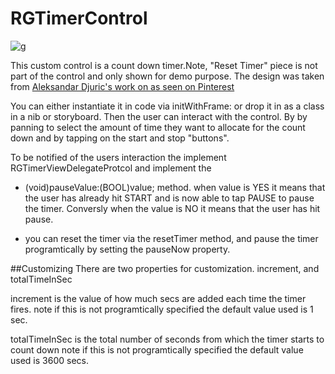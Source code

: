 # RGTimerControl
![g](https://github.com/terminatorover/RGTimerControl/blob/master/pic.png)

This custom control is a count down timer.Note, "Reset Timer" piece is not part of the
control and only shown for demo purpose. The design was taken from 
[ Aleksandar Djuric's work on as seen on Pinterest](https://www.pinterest.com/pin/554294666613031165/)

You can either instantiate it in code via initWithFrame: or drop it in as a class in a nib or storyboard.
Then the user can interact with the control. By by panning to select the amount of time they want to 
allocate for the count down and by tapping on the start and stop "buttons". 

To be notified of the users interaction the implement RGTimerViewDelegateProtcol and implement the 
- (void)pauseValue:(BOOL)value; method. when value is YES it means that the user has already hit START
and is now able to tap PAUSE to pause the timer. Conversly when the value is NO it means that the user 
has hit pause. 

- you can reset the timer via the resetTimer method, and pause the timer programtically by setting the
pauseNow property. 

##Customizing
There are two properties for customization. increment, and totalTimeInSec

   increment is the value of how much secs are added each time the timer fires. 
   note if this is not programtically specified the default value used is 1 sec.
   
   totalTimeInSec is the total number of seconds from which the timer starts to count down
   note if this is not programtically specified the default value used is 3600 secs.
